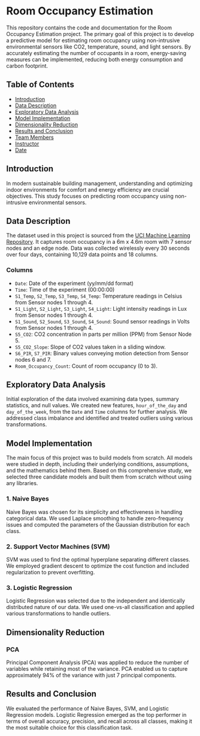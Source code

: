 # Room Occupancy Estimation

This repository contains the code and documentation for the Room Occupancy Estimation project. The primary goal of this project is to develop a predictive model for estimating room occupancy using non-intrusive environmental sensors like CO2, temperature, sound, and light sensors. By accurately estimating the number of occupants in a room, energy-saving measures can be implemented, reducing both energy consumption and carbon footprint.

## Table of Contents
- [Introduction](#introduction)
- [Data Description](#data-description)
- [Exploratory Data Analysis](#exploratory-data-analysis)
- [Model Implementation](#model-implementation)
- [Dimensionality Reduction](#dimensionality-reduction)
- [Results and Conclusion](#results-and-conclusion)
- [Team Members](#team-members)
- [Instructor](#instructor)
- [Date](#date)

## Introduction
In modern sustainable building management, understanding and optimizing indoor environments for comfort and energy efficiency are crucial objectives. This study focuses on predicting room occupancy using non-intrusive environmental sensors.

## Data Description
The dataset used in this project is sourced from the [UCI Machine Learning Repository](https://archive.ics.uci.edu/dataset/864/room+occupancy+estimation). It captures room occupancy in a 6m x 4.6m room with 7 sensor nodes and an edge node. Data was collected wirelessly every 30 seconds over four days, containing 10,129 data points and 18 columns. 

### Columns
- `Date`: Date of the experiment (yy/mm/dd format)
- `Time`: Time of the experiment (00:00:00)
- `S1_Temp`, `S2_Temp`, `S3_Temp`, `S4_Temp`: Temperature readings in Celsius from Sensor nodes 1 through 4.
- `S1_Light`, `S2_Light`, `S3_Light`, `S4_Light`: Light intensity readings in Lux from Sensor nodes 1 through 4.
- `S1_Sound`, `S2_Sound`, `S3_Sound`, `S4_Sound`: Sound sensor readings in Volts from Sensor nodes 1 through 4.
- `S5_CO2`: CO2 concentration in parts per million (PPM) from Sensor Node 5.
- `S5_CO2_Slope`: Slope of CO2 values taken in a sliding window.
- `S6_PIR`, `S7_PIR`: Binary values conveying motion detection from Sensor nodes 6 and 7.
- `Room_Occupancy_Count`: Count of room occupancy (0 to 3).

## Exploratory Data Analysis
Initial exploration of the data involved examining data types, summary statistics, and null values. We created new features, `hour_of_the_day` and `day_of_the_week`, from the `Date` and `Time` columns for further analysis. We addressed class imbalance and identified and treated outliers using various transformations.

## Model Implementation
The main focus of this project was to build models from scratch. All models were studied in depth, including their underlying conditions, assumptions, and the mathematics behind them. Based on this comprehensive study, we selected three candidate models and built them from scratch without using any libraries.

### 1. Naive Bayes
Naive Bayes was chosen for its simplicity and effectiveness in handling categorical data. We used Laplace smoothing to handle zero-frequency issues and computed the parameters of the Gaussian distribution for each class.

### 2. Support Vector Machines (SVM)
SVM was used to find the optimal hyperplane separating different classes. We employed gradient descent to optimize the cost function and included regularization to prevent overfitting.

### 3. Logistic Regression
Logistic Regression was selected due to the independent and identically distributed nature of our data. We used one-vs-all classification and applied various transformations to handle outliers.

## Dimensionality Reduction
### PCA
Principal Component Analysis (PCA) was applied to reduce the number of variables while retaining most of the variance. PCA enabled us to capture approximately 94% of the variance with just 7 principal components.

## Results and Conclusion
We evaluated the performance of Naive Bayes, SVM, and Logistic Regression models. Logistic Regression emerged as the top performer in terms of overall accuracy, precision, and recall across all classes, making it the most suitable choice for this classification task.

